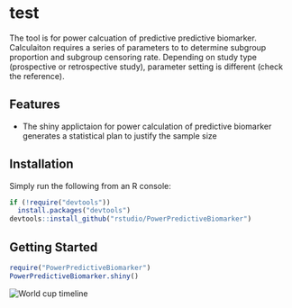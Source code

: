 # test

The tool is for power calcuation of predictive predictive biomarker. Calculaiton requires a series of parameters to to determine subgroup proportion and subgroup censoring rate. Depending on study type (prospective or retrospective study), parameter setting is different (check the reference).

## Features

* The shiny applictaion for power calculation of predictive biomarker generates a statistical plan to justify the sample size

## Installation

Simply run the following from an R console:

```r
if (!require("devtools"))
  install.packages("devtools")
devtools::install_github("rstudio/PowerPredictiveBiomarker")
```

## Getting Started

```r
require("PowerPredictiveBiomarker")
PowerPredictiveBiomarker.shiny()
```
![World cup timeline](inst/img/worldcup.png)

